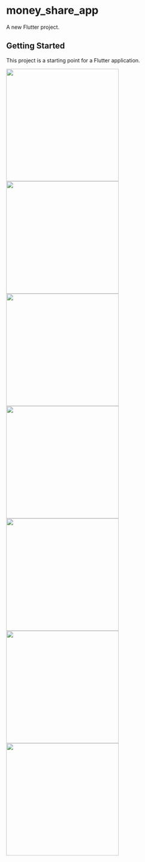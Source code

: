 # money_share_app

A new Flutter project.

## Getting Started

This project is a starting point for a Flutter application.

<img src="https://github.com/chalermsukc/money_share_app/assets/89175047/479c3b06-328f-46fa-a345-b9404c5dd917" width="300">
<img src="https://github.com/chalermsukc/money_share_app/assets/89175047/dd605a3d-524b-49b6-a91c-235a056f243f" width="300">
<img src="https://github.com/chalermsukc/money_share_app/assets/89175047/3cb6b606-a7ec-41b5-a2c1-785c92633cb5" width="300">
<img src="https://github.com/chalermsukc/money_share_app/assets/89175047/c5a27e7e-1dca-42ee-9956-80fd324eaab6" width="300">
<img src="https://github.com/chalermsukc/money_share_app/assets/89175047/505310e8-e95e-49b5-9ad5-d5163c261f33" width="300">
<img src="https://github.com/chalermsukc/money_share_app/assets/89175047/ba2f285e-a6d3-413c-9a30-914591d7b764" width="300">
<img src="https://github.com/chalermsukc/money_share_app/assets/89175047/3955550f-34f1-4131-a600-2102015a4adf" width="300">
